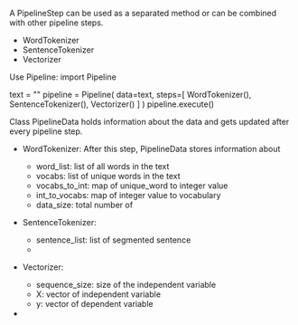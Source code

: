 A PipelineStep can be used as a separated method or can be combined with other pipeline steps.
- WordTokenizer
- SentenceTokenizer
- Vectorizer

Use Pipeline:
import Pipeline

text = ""
pipeline = Pipeline(
    data=text,
    steps=[
        WordTokenizer(),
        SentenceTokenizer(),
        Vectorizer()
    ]
)
pipeline.execute()


Class PipelineData holds information about the data and gets updated after every pipeline step.
- WordTokenizer: After this step, PipelineData stores information about
    + word_list: list of all words in the text
    + vocabs: list of unique words in the text
    + vocabs_to_int: map of unique_word to integer value
    + int_to_vocabs: map of integer value to vocabulary
    + data_size: total number of

- SentenceTokenizer:
    + sentence_list: list of segmented sentence
    +


- Vectorizer:
    + sequence_size: size of the independent variable
    + X: vector of independent variable
    + y: vector of dependent variable

-